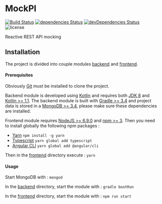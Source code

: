 # MockPI

[![Build Status](https://travis-ci.org/jntakpe/mockpi.svg?branch=master)](https://travis-ci.org/jntakpe/mockpi)
[![dependencies Status](https://david-dm.org/jntakpe/mockpi/status.svg?path=frontend)](https://david-dm.org/jntakpe/mockpi?path=frontend)
[![devDependencies Status](https://david-dm.org/jntakpe/mockpi/dev-status.svg?path=frontend)](https://david-dm.org/jntakpe/mockpi?path=frontend&type=dev)
![license](https://img.shields.io/badge/license-MIT-blue.svg)

Reactive REST API mocking

## Installation

The project is divided into couple modules [backend](/backend) and [frontend](/frontend).

#### Prerequisites
 
Obviously [Git](https://git-scm.com/) must be installed to clone the project.

Backend module is developed using [Kotlin](https://kotlinlang.org/) and requires both [JDK 8](http://openjdk.java.net/) and 
[Kotlin >= 1.1](https://kotlinlang.org/). The backend module is built with [Gradle >= 3.4](https://gradle.org/) and project data is stored 
in a [MongoDB >= 3.4](https://www.mongodb.com/download-center?jmp=docs), please make sure these dependencies are installed.

Frontend module requires [NodeJS >= 6.9.0](https://nodejs.org/en/) and [npm >= 3](https://www.npmjs.com/).
Then you need to install globally the following npm packages :
* [Yarn](https://yarnpkg.com) ``npm install -g yarn``
* [Typescript](https://github.com/Microsoft/TypeScript) ``yarn global add typescript``
* [Angular CLI](https://github.com/angular/angular-cli) ``yarn global add @angular/cli``

Then in the [frontend](/frontend) directory execute : ``yarn``

#### Usage

Start MongoDB with : ``mongod``

In the [backend](/backend) directory, start the module with : ``gradle bootRun``

In the [frontend](/frontend) directory, start the module with : ``npm run start``

